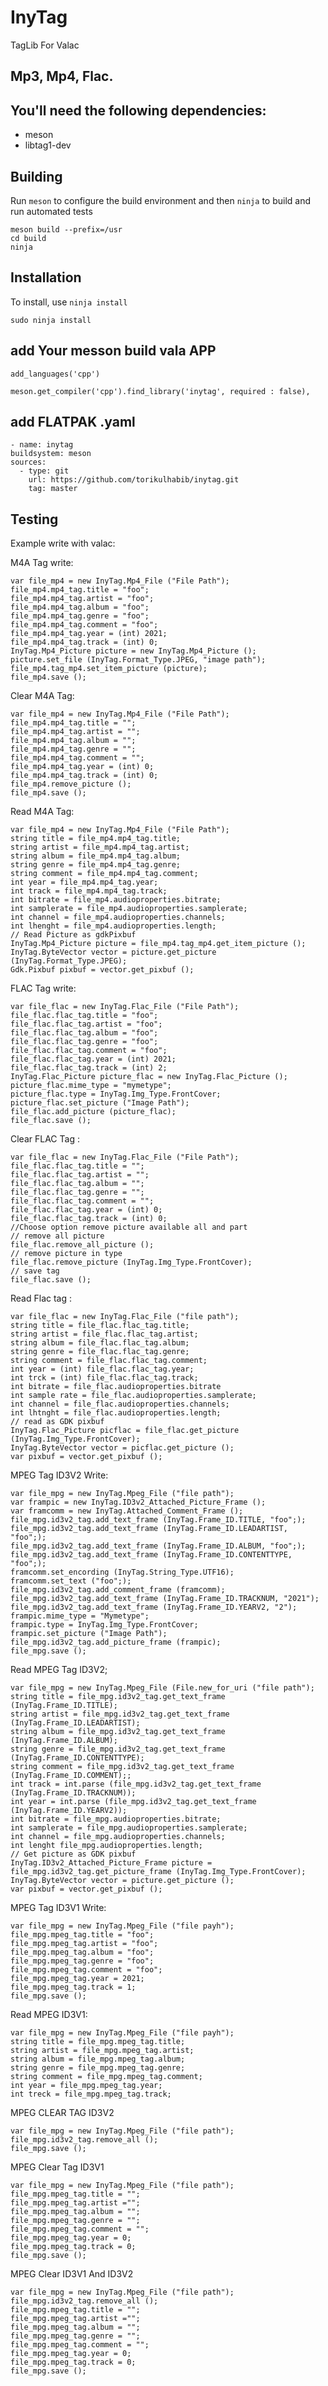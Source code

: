 # InyTag
TagLib For Valac

## Mp3, Mp4, Flac.

## You'll need the following dependencies:

* meson
* libtag1-dev

## Building
Run `meson` to configure the build environment and then `ninja` to build and run automated tests

    meson build --prefix=/usr
    cd build
    ninja

## Installation
To install, use `ninja install`

    sudo ninja install

## add Your messon build vala APP

    add_languages('cpp')

    meson.get_compiler('cpp').find_library('inytag', required : false),

## add FLATPAK .yaml

    - name: inytag
    buildsystem: meson
    sources:
      - type: git
        url: https://github.com/torikulhabib/inytag.git
        tag: master

## Testing
Example write with valac:

M4A Tag write:

    var file_mp4 = new InyTag.Mp4_File ("File Path");
    file_mp4.mp4_tag.title = "foo";
    file_mp4.mp4_tag.artist = "foo";
    file_mp4.mp4_tag.album = "foo";
    file_mp4.mp4_tag.genre = "foo";
    file_mp4.mp4_tag.comment = "foo";
    file_mp4.mp4_tag.year = (int) 2021;
    file_mp4.mp4_tag.track = (int) 0;
    InyTag.Mp4_Picture picture = new InyTag.Mp4_Picture ();
    picture.set_file (InyTag.Format_Type.JPEG, "image path");
    file_mp4.tag_mp4.set_item_picture (picture);
    file_mp4.save ();

Clear M4A Tag:

    var file_mp4 = new InyTag.Mp4_File ("File Path");
    file_mp4.mp4_tag.title = "";
    file_mp4.mp4_tag.artist = "";
    file_mp4.mp4_tag.album = "";
    file_mp4.mp4_tag.genre = "";
    file_mp4.mp4_tag.comment = "";
    file_mp4.mp4_tag.year = (int) 0;
    file_mp4.mp4_tag.track = (int) 0;
    file_mp4.remove_picture ();
    file_mp4.save ();

Read M4A Tag:

    var file_mp4 = new InyTag.Mp4_File ("File Path");
    string title = file_mp4.mp4_tag.title;
    string artist = file_mp4.mp4_tag.artist;
    string album = file_mp4.mp4_tag.album;
    string genre = file_mp4.mp4_tag.genre;
    string comment = file_mp4.mp4_tag.comment;
    int year = file_mp4.mp4_tag.year;
    int track = file_mp4.mp4_tag.track;
    int bitrate = file_mp4.audioproperties.bitrate;
    int samplerate = file_mp4.audioproperties.samplerate;
    int channel = file_mp4.audioproperties.channels;
    int lhenght = file_mp4.audioproperties.length;
    // Read Picture as gdkPixbuf
    InyTag.Mp4_Picture picture = file_mp4.tag_mp4.get_item_picture ();
    InyTag.ByteVector vector = picture.get_picture (InyTag.Format_Type.JPEG);
    Gdk.Pixbuf pixbuf = vector.get_pixbuf ();

FLAC Tag write:

    var file_flac = new InyTag.Flac_File ("File Path");
    file_flac.flac_tag.title = "foo";
    file_flac.flac_tag.artist = "foo";
    file_flac.flac_tag.album = "foo";
    file_flac.flac_tag.genre = "foo";
    file_flac.flac_tag.comment = "foo";
    file_flac.flac_tag.year = (int) 2021;
    file_flac.flac_tag.track = (int) 2;
    InyTag.Flac_Picture picture_flac = new InyTag.Flac_Picture ();
    picture_flac.mime_type = "mymetype";
    picture_flac.type = InyTag.Img_Type.FrontCover;
    picture_flac.set_picture ("Image Path");
    file_flac.add_picture (picture_flac);
    file_flac.save ();

Clear FLAC Tag :

    var file_flac = new InyTag.Flac_File ("File Path");
    file_flac.flac_tag.title = "";
    file_flac.flac_tag.artist = "";
    file_flac.flac_tag.album = "";
    file_flac.flac_tag.genre = "";
    file_flac.flac_tag.comment = "";
    file_flac.flac_tag.year = (int) 0;
    file_flac.flac_tag.track = (int) 0;
    //Choose option remove picture available all and part
    // remove all picture
    file_flac.remove_all_picture ();
    // remove picture in type
    file_flac.remove_picture (InyTag.Img_Type.FrontCover);
    // save tag
    file_flac.save ();

Read Flac tag :

    var file_flac = new InyTag.Flac_File ("file path");
    string title = file_flac.flac_tag.title;
    string artist = file_flac.flac_tag.artist;
    string album = file_flac.flac_tag.album;
    string genre = file_flac.flac_tag.genre;
    string comment = file_flac.flac_tag.comment;
    int year = (int) file_flac.flac_tag.year;
    int trck = (int) file_flac.flac_tag.track;
    int bitrate = file_flac.audioproperties.bitrate
    int sample rate = file_flac.audioproperties.samplerate;
    int channel = file_flac.audioproperties.channels;
    int lhtnght = file_flac.audioproperties.length;
    // read as GDK pixbuf
    InyTag.Flac_Picture picflac = file_flac.get_picture (InyTag.Img_Type.FrontCover);
    InyTag.ByteVector vector = picflac.get_picture ();
    var pixbuf = vector.get_pixbuf ();


MPEG Tag ID3V2 Write:

    var file_mpg = new InyTag.Mpeg_File ("file path");
    var frampic = new InyTag.ID3v2_Attached_Picture_Frame ();
    var framcomm = new InyTag.Attached_Comment_Frame ();
    file_mpg.id3v2_tag.add_text_frame (InyTag.Frame_ID.TITLE, "foo";);
    file_mpg.id3v2_tag.add_text_frame (InyTag.Frame_ID.LEADARTIST, "foo";);
    file_mpg.id3v2_tag.add_text_frame (InyTag.Frame_ID.ALBUM, "foo";);
    file_mpg.id3v2_tag.add_text_frame (InyTag.Frame_ID.CONTENTTYPE, "foo";);
    framcomm.set_encording (InyTag.String_Type.UTF16);
    framcomm.set_text ("foo";);
    file_mpg.id3v2_tag.add_comment_frame (framcomm);
    file_mpg.id3v2_tag.add_text_frame (InyTag.Frame_ID.TRACKNUM, "2021");
    file_mpg.id3v2_tag.add_text_frame (InyTag.Frame_ID.YEARV2, "2");
    frampic.mime_type = "Mymetype";
    frampic.type = InyTag.Img_Type.FrontCover;
    frampic.set_picture ("Image Path");
    file_mpg.id3v2_tag.add_picture_frame (frampic);
    file_mpg.save ();

Read MPEG Tag ID3V2;

    var file_mpg = new InyTag.Mpeg_File (File.new_for_uri ("file path");
    string title = file_mpg.id3v2_tag.get_text_frame (InyTag.Frame_ID.TITLE);
    string artist = file_mpg.id3v2_tag.get_text_frame (InyTag.Frame_ID.LEADARTIST);
    string album = file_mpg.id3v2_tag.get_text_frame (InyTag.Frame_ID.ALBUM);
    string genre = file_mpg.id3v2_tag.get_text_frame (InyTag.Frame_ID.CONTENTTYPE);
    string comment = file_mpg.id3v2_tag.get_text_frame (InyTag.Frame_ID.COMMENT);;
    int track = int.parse (file_mpg.id3v2_tag.get_text_frame (InyTag.Frame_ID.TRACKNUM));
    int year = int.parse (file_mpg.id3v2_tag.get_text_frame (InyTag.Frame_ID.YEARV2));
    int bitrate = file_mpg.audioproperties.bitrate;
    int samplerate = file_mpg.audioproperties.samplerate;
    int channel = file_mpg.audioproperties.channels;
    int lenght file_mpg.audioproperties.length;
    // Get picture as GDK pixbuf
    InyTag.ID3v2_Attached_Picture_Frame picture = file_mpg.id3v2_tag.get_picture_frame (InyTag.Img_Type.FrontCover);
    InyTag.ByteVector vector = picture.get_picture ();
    var pixbuf = vector.get_pixbuf ();

MPEG Tag ID3V1 Write:

    var file_mpg = new InyTag.Mpeg_File ("file payh");
    file_mpg.mpeg_tag.title = "foo";
    file_mpg.mpeg_tag.artist = "foo";
    file_mpg.mpeg_tag.album = "foo";
    file_mpg.mpeg_tag.genre = "foo";
    file_mpg.mpeg_tag.comment = "foo";
    file_mpg.mpeg_tag.year = 2021;
    file_mpg.mpeg_tag.track = 1;
    file_mpg.save ();

Read MPEG ID3V1:

    var file_mpg = new InyTag.Mpeg_File ("file payh");
    string title = file_mpg.mpeg_tag.title;
    string artist = file_mpg.mpeg_tag.artist;
    string album = file_mpg.mpeg_tag.album;
    string genre = file_mpg.mpeg_tag.genre;
    string comment = file_mpg.mpeg_tag.comment;
    int year = file_mpg.mpeg_tag.year;
    int treck = file_mpg.mpeg_tag.track;

MPEG CLEAR TAG ID3V2

    var file_mpg = new InyTag.Mpeg_File ("file path");
    file_mpg.id3v2_tag.remove_all ();
    file_mpg.save ();

MPEG Clear Tag ID3V1

    var file_mpg = new InyTag.Mpeg_File ("file path");
    file_mpg.mpeg_tag.title = "";
    file_mpg.mpeg_tag.artist ="";
    file_mpg.mpeg_tag.album = "";
    file_mpg.mpeg_tag.genre = "";
    file_mpg.mpeg_tag.comment = "";
    file_mpg.mpeg_tag.year = 0;
    file_mpg.mpeg_tag.track = 0;
    file_mpg.save ();

MPEG Clear ID3V1 And ID3V2

    var file_mpg = new InyTag.Mpeg_File ("file path");
    file_mpg.id3v2_tag.remove_all ();
    file_mpg.mpeg_tag.title = "";
    file_mpg.mpeg_tag.artist ="";
    file_mpg.mpeg_tag.album = "";
    file_mpg.mpeg_tag.genre = "";
    file_mpg.mpeg_tag.comment = "";
    file_mpg.mpeg_tag.year = 0;
    file_mpg.mpeg_tag.track = 0;
    file_mpg.save ();
